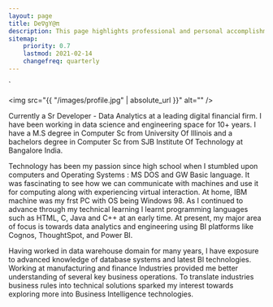 ```yaml
---
layout: page
title: De∇gY@π
description: This page highlights professional and personal accomplishments
sitemap:
    priority: 0.7
    lastmod: 2021-02-14
    changefreq: quarterly
---
```


<div style="margin-left: auto;
  margin-right: auto;"><span class="image fit"><img src="{{ "/images/devgyan-me.gif" | absolute_url }}" alt="" /></span></div>`
  
<span class="image left"><img src="{{ "/images/profile.jpg" | absolute_url }}" alt="" /></span>

Currently a Sr Developer - Data Analytics at a leading digital financial firm. I have been working in data science and engineering space for 10+ years. I have a M.S degree in Computer Sc from University Of Illinois and a bachelors degree in Computer Sc from SJB Institute Of Technology at Bangalore India. 

Technology has been my passion since high school when I stumbled upon computers and Operating Systems : MS DOS and GW Basic language. It was fascinating to see how we can communicate with machines and use it for computing along with experiencing virtual interaction. At home, IBM machine was my frst PC with OS being Windows 98. As I continued to advance through my technical learning I learnt programming languages such as HTML, C, Java and C++ at an early time. At present, my major area of focus is towards data analytics and engineering using BI platforms like Cognos, ThoughtSpot, and Power BI. 


  <p>
  Having worked in data warehouse domain for many years, I have exposure to advanced knowledge of database systems and latest BI technologies. Working at manufacturing and finance Industries provided me better understanding of several key business operations. To translate industries business rules into technical solutions sparked my interest towards exploring more into Business Intelligence technologies.
  </p>
